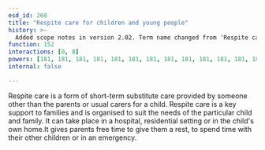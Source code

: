 ```yaml
---
esd_id: 260
title: "Respite care for children and young people"
history: >-
  Added scope notes in version 2.02. Term name changed from 'Respite care for children' to 'Children and young people - respite care' in version 3.00. Name changed to 'respite care for children and young people' in version 4.00.
function: 152
interactions: [0, 8]
powers: [181, 181, 181, 181, 181, 181, 181, 181, 181, 181, 181, 181, 181, 181, 181, 457, 457, 2583]
internal: false

---
```


Respite care is a form of short-term substitute care provided by someone other than the parents or usual carers for a child. Respite care is a key support to families and is organised to suit the needs of the particular child and family. It can take place in a hospital, residential setting or in the child's own home.It gives parents free time to give them a rest, to spend time with their other children or in an emergency.

